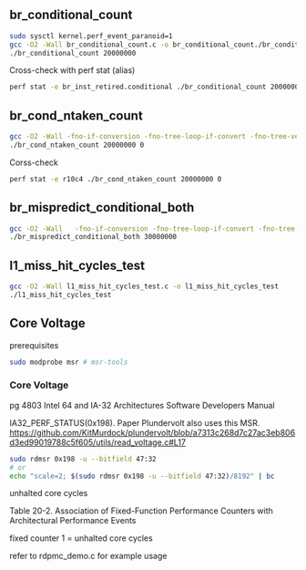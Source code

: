 ## br_conditional_count

```bash
sudo sysctl kernel.perf_event_paranoid=1
gcc -O2 -Wall br_conditional_count.c -o br_conditional_count./br_conditional_count
./br_conditional_count 20000000
```

Cross-check with perf stat (alias)

```bash
perf stat -e br_inst_retired.conditional ./br_conditional_count 20000000
```

## br_cond_ntaken_count

```bash
gcc -O2 -Wall -fno-if-conversion -fno-tree-loop-if-convert -fno-tree-vectorize br_cond_ntaken_count.c -o br_cond_ntaken_count
./br_cond_ntaken_count 20000000 0
```

Corss-check

```bash
perf stat -e r10c4 ./br_cond_ntaken_count 20000000 0
```


## br_mispredict_conditional_both

```bash
gcc -O2 -Wall   -fno-if-conversion -fno-tree-loop-if-convert -fno-tree-vectorize   br_mispredict_conditional_both.c -o br_mispredict_conditional_both
./br_mispredict_conditional_both 30000000
```


## l1_miss_hit_cycles_test

```bash
gcc -O2 -Wall l1_miss_hit_cycles_test.c -o l1_miss_hit_cycles_test
./l1_miss_hit_cycles_test
```

## Core Voltage

prerequisites
```bash
sudo modprobe msr # msr-tools
```

### Core Voltage 
pg 4803 Intel 64 and IA-32 Architectures Software Developers Manual

IA32_PERF_STATUS(0x198). Paper Plundervolt also uses this MSR.
https://github.com/KitMurdock/plundervolt/blob/a7313c268d7c27ac3eb806d3ed99019788c5f605/utils/read_voltage.c#L17
```bash
sudo rdmsr 0x198 -u --bitfield 47:32
# or 
echo "scale=2; $(sudo rdmsr 0x198 -u --bitfield 47:32)/8192" | bc
``` 

unhalted core cycles

Table 20-2. Association of Fixed-Function Performance Counters with Architectural Performance Events

fixed counter 1 = unhalted core cycles

refer to rdpmc_demo.c for example usage